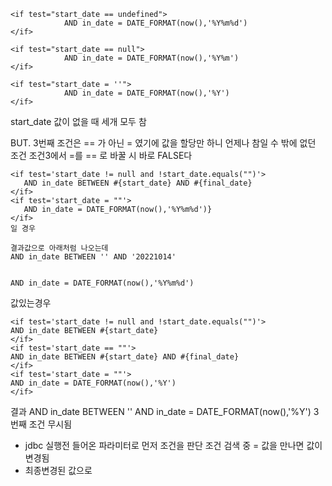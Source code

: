 
```
<if test="start_date == undefined">
			AND in_date = DATE_FORMAT(now(),'%Y%m%d')
</if>
```
```
<if test="start_date == null">
			AND in_date = DATE_FORMAT(now(),'%Y%m')
</if>
```
```
<if test="start_date = ''">
			AND in_date = DATE_FORMAT(now(),'%Y')
</if>
```
 start_date 값이 없을 때 세개 모두 참 
 
 BUT. 3번째 조건은 == 가 아닌 = 였기에 값을 할당만 하니 언제나 참일 수 밖에 없던 조건  조건3에서 =를 == 로 바꿀 시 바로 FALSE다 
 
 ```
 <if test='start_date != null and !start_date.equals("")'>
	AND in_date BETWEEN #{start_date} AND #{final_date}
 </if>
 <if test='start_date = ""'>
	AND in_date = DATE_FORMAT(now(),'%Y%m%d')}
 </if>
 일 경우 
 
 결과값으로 아래처럼 나오는데 
 AND in_date BETWEEN '' AND '20221014'
		 
		 
 AND in_date = DATE_FORMAT(now(),'%Y%m%d')
 ```



값있는경우 
```
<if test='start_date != null and !start_date.equals("")'>
AND in_date BETWEEN #{start_date}
</if>
<if test='start_date == ""'>
AND in_date BETWEEN #{start_date} AND #{final_date}
</if>
<if test='start_date = ""'>
AND in_date = DATE_FORMAT(now(),'%Y')
</if>
```

결과
AND in_date BETWEEN ''
AND in_date = DATE_FORMAT(now(),'%Y')
3번째 조건 무시됨 

-  jdbc 실행전 들어온 파라미터로 먼저 조건을 판단      조건 검색 중 = 값을 만나면 값이 변경됨 
-  최종변경된 값으로 
